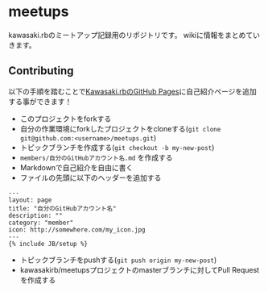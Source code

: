 meetups
=======

kawasaki.rbのミートアップ記録用のリポジトリです。
wikiに情報をまとめていきます。

## Contributing

以下の手順を踏むことで[Kawasaki.rbのGitHub Pages](http://kawasakirb.github.io/pages.html)に自己紹介ページを追加する事ができます！

- このプロジェクトをforkする
- 自分の作業環境にforkしたプロジェクトをcloneする(`git clone git@github.com:<username>/meetups.git`)
- トピックブランチを作成する(`git checkout -b my-new-post`)
- `members/自分のGitHubアカウント名.md` を作成する
- Markdownで自己紹介を自由に書く
- ファイルの先頭に以下のヘッダーを追加する
```
---
layout: page
title: "自分のGitHubアカウント名"
description: ""
category: "member"
icon: http://somewhere.com/my_icon.jpg
---
{% include JB/setup %}
```
- トピックブランチをpushする(`git push origin my-new-post`)
- kawasakirb/meetupsプロジェクトのmasterブランチに対してPull Requestを作成する
